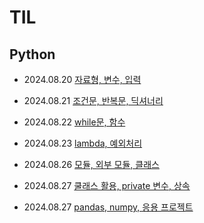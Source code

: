 # TIL

## Python

- 2024.08.20 [자료형, 변수, 입력](./TIL/Python/2024_08_20_Python01.md)

- 2024.08.21 [조건문, 반복문, 딕셔너리](./TIL/Python/2024_08_21_Python02.md)

- 2024.08.22 [while문, 함수](./TIL/Python/2024_08_22_Python03.md)

- 2024.08.23 [lambda, 예외처리](./TIL/Python/2024_08_23_Python04.md)

- 2024.08.26 [모듈, 외부 모듈, 클래스](./TIL/Python/2024_08_26_Python05.md)

- 2024.08.27 [쿨래스 활용, private 변수, 상속](./TIL/Python/2024_08_27_Python06.md)
  
- 2024.08.27 [pandas, numpy, 응용 프로젝트](./TIL/Python/2024_08_28_Python07.md)
